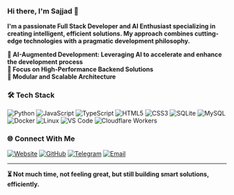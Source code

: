 ### Hi there, I'm Sajjad 👋 

**I'm a passionate Full Stack Developer and AI Enthusiast specializing in creating intelligent, efficient solutions. My approach combines cutting-edge technologies with a pragmatic development philosophy.**   

**🤖 AI-Augmented Development: Leveraging AI to accelerate and enhance the development process  
🚀 Focus on High-Performance Backend Solutions  
🧩 Modular and Scalable Architecture**

### 🛠 Tech Stack
![Python](https://img.shields.io/badge/Python-3776AB?style=flat&logo=python&logoColor=white)
![JavaScript](https://img.shields.io/badge/JavaScript-F7DF1E?style=flat&logo=javascript&logoColor=black)
![TypeScript](https://img.shields.io/badge/TypeScript-3178C6?style=flat&logo=typescript&logoColor=white)
![HTML5](https://img.shields.io/badge/HTML5-E34F26?style=flat&logo=html5&logoColor=white)
![CSS3](https://img.shields.io/badge/CSS3-1572B6?style=flat&logo=css3&logoColor=white)
![SQLite](https://img.shields.io/badge/SQLite-003B57?style=flat&logo=sqlite&logoColor=white)
![MySQL](https://img.shields.io/badge/MySQL-005E87?style=flat&logo=mysql&logoColor=white)
![Docker](https://img.shields.io/badge/Docker-0db7ed?style=flat&logo=docker&logoColor=white)
![Linux](https://img.shields.io/badge/Linux-FCC624?style=flat&logo=linux&logoColor=black)
![VS Code](https://img.shields.io/badge/VS%20Code-007ACC?style=flat&logo=visual-studio-code&logoColor=white)
![Cloudflare Workers](https://img.shields.io/badge/Cloudflare%20Workers-F38020?style=flat&logo=cloudflare&logoColor=black)

### 🌐 Connect With Me

[![Website](https://img.shields.io/badge/Website-Visit-0078D4?style=flat&logo=google-chrome&logoColor=white)](https://sajjadtalks.github.io/)
[![GitHub](https://img.shields.io/badge/GitHub-100000?style=logo=github&logoColor=white)](https://github.com/SajjadTalks)
[![Telegram](https://img.shields.io/badge/Telegram-2CA5E0?style=logo=telegram&logoColor=white)](https://t.me/SajjadTalks)
[![Email](https://img.shields.io/badge/Email-D14836?style=logo=gmail&logoColor=white)](mailto:Sajjad_phone@proton.me)


---

**⏳ Not much time, not feeling great, but still building smart solutions, efficiently.**  
